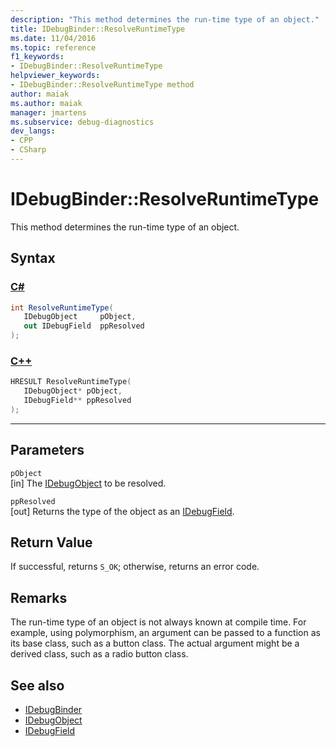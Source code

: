 ```yaml
---
description: "This method determines the run-time type of an object."
title: IDebugBinder::ResolveRuntimeType
ms.date: 11/04/2016
ms.topic: reference
f1_keywords:
- IDebugBinder::ResolveRuntimeType
helpviewer_keywords:
- IDebugBinder::ResolveRuntimeType method
author: maiak
ms.author: maiak
manager: jmartens
ms.subservice: debug-diagnostics
dev_langs:
- CPP
- CSharp
---
```

# IDebugBinder::ResolveRuntimeType

This method determines the run-time type of an object.

## Syntax

### [C#](#tab/csharp)
```csharp
int ResolveRuntimeType(
   IDebugObject     pObject,
   out IDebugField  ppResolved
);
```
### [C++](#tab/cpp)
```cpp
HRESULT ResolveRuntimeType( 
   IDebugObject* pObject,
   IDebugField** ppResolved
);
```
---

## Parameters
`pObject`\
[in] The [IDebugObject](../../../extensibility/debugger/reference/idebugobject.md) to be resolved.

`ppResolved`\
[out] Returns the type of the object as an [IDebugField](../../../extensibility/debugger/reference/idebugfield.md).

## Return Value
 If successful, returns `S_OK`; otherwise, returns an error code.

## Remarks
 The run-time type of an object is not always known at compile time. For example, using polymorphism, an argument can be passed to a function as its base class, such as a button class. The actual argument might be a derived class, such as a radio button class.

## See also
- [IDebugBinder](../../../extensibility/debugger/reference/idebugbinder.md)
- [IDebugObject](../../../extensibility/debugger/reference/idebugobject.md)
- [IDebugField](../../../extensibility/debugger/reference/idebugfield.md)

